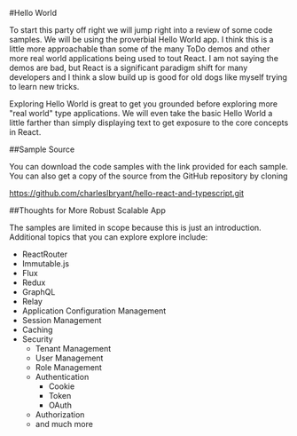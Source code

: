#Hello World

To start this party off right we will jump right into a review of some code samples. We will be using the proverbial Hello World app. I think this is a little more approachable than some of the many ToDo demos and other more real world applications being used to tout React. I am not saying the demos are bad, but React is a significant paradigm shift for many developers and I think a slow build up is good for old dogs like myself trying to learn new tricks. 

Exploring Hello World is great to get you grounded before exploring more "real world" type applications. We will even take the basic Hello World a little farther than simply displaying text to get exposure to the core concepts in React.

##Sample Source

You can download the code samples with the link provided for each sample. You can also get a copy of the source from the GitHub repository by cloning

https://github.com/charleslbryant/hello-react-and-typescript.git

##Thoughts for More Robust Scalable App

The samples are limited in scope because this is just an introduction. Additional topics that you can explore explore include:

- ReactRouter
- Immutable.js
- Flux
- Redux
- GraphQL
- Relay
- Application Configuration Management
- Session Management
- Caching
- Security
  - Tenant Management
  - User Management
  - Role Management
  - Authentication
    - Cookie
    - Token
    - OAuth
  - Authorization
  - and much more